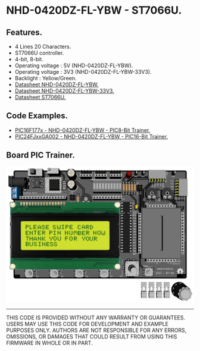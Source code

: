 # NHD-0420DZ-FL-YBW - ST7066U.

## Features.

- 4 Lines 20 Characters.
- ST7066U controller.
- 4-bit, 8-bit.
- Operating voltage : 5V (NHD-0420DZ-FL-YBW).
- Operating voltage : 3V3 (NHD-0420DZ-FL-YBW-33V3).
- Backlight : Yellow/Green.
- [Datasheet NHD-0420DZ-FL-YBW.](https://www.newhavendisplay.com/nhd0420dzflybw-p-952.html)
- [Datasheet NHD-0420DZ-FL-YBW-33V3.](https://www.newhavendisplay.com/nhd0420dzflybw33v3-p-5168.html)
- [Datasheet ST7066U.](https://www.newhavendisplay.com/app_notes/ST7066U.pdf)

## Code Examples.

- [PIC16F177x - NHD-0420DZ-FL-YBW - PIC8-Bit Trainer.](./pic16f177x.md)
- [PIC24FJxxGA002 - NHD-0420DZ-FL-YBW - PIC16-Bit Trainer.](./pic24fj.md)

## Board PIC Trainer.

![NHD-0420DZ-FL-YBW Top](./pics/nhd-0420.png)

---
THIS CODE IS PROVIDED WITHOUT ANY WARRANTY OR GUARANTEES.
USERS MAY USE THIS CODE FOR DEVELOPMENT AND EXAMPLE PURPOSES ONLY.
AUTHORS ARE NOT RESPONSIBLE FOR ANY ERRORS, OMISSIONS, OR DAMAGES THAT COULD
RESULT FROM USING THIS FIRMWARE IN WHOLE OR IN PART.
